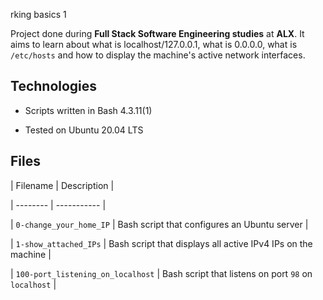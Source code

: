 
rking basics 1

Project done during **Full Stack Software Engineering studies** at **ALX**. It aims to learn about what is localhost/127.0.0.1, what is 0.0.0.0, what is `/etc/hosts` and how to display the machine's active network interfaces.



## Technologies

* Scripts written in Bash 4.3.11(1)

* Tested on Ubuntu 20.04 LTS



## Files



| Filename | Description |

| -------- | ----------- |

| `0-change_your_home_IP` | Bash script that configures an Ubuntu server |

| `1-show_attached_IPs` | Bash script that displays all active IPv4 IPs on the machine |

| `100-port_listening_on_localhost` | Bash script that listens on port `98` on `localhost` |
